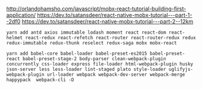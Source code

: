 http://orlandohamsho.com/javascript/mobx-react-tutorial-building-first-application/
https://dev.to/satansdeer/react-native-mobx-tutorial---part-1--2df0
https://dev.to/satansdeer/react-native-mobx-tutorial---part-2--12km

```
yarn add antd axios immutable lodash moment react react-dom react-helmet react-redux react-refetch react-router react-router-redux redux redux-immutable redux-thunk reselect redux-saga mobx mobx-react
```

```
yarn add babel-core babel-loader babel-preset-es2015 babel-preset-react babel-preset-stage-2 body-parser clean-webpack-plugin concurrently css-loader express file-loader html-webpack-plugin husky json-server less less-loader lint-staged plato style-loader uglifyjs-webpack-plugin url-loader webpack webpack-dev-server webpack-merge happypack  webpack-cli -D
```